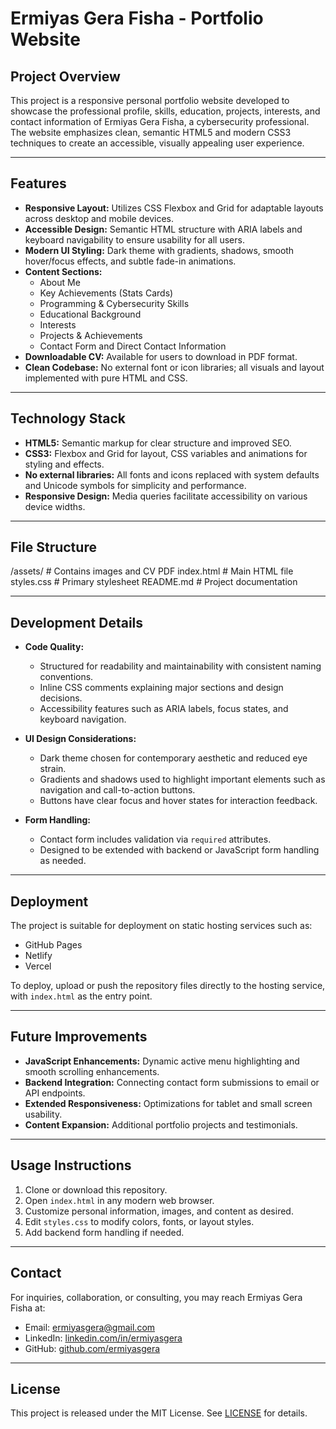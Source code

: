# Ermiyas Gera Fisha - Portfolio Website

## Project Overview
This project is a responsive personal portfolio website developed to showcase the professional profile, skills, education, projects, interests, and contact information of Ermiyas Gera Fisha, a cybersecurity professional. The website emphasizes clean, semantic HTML5 and modern CSS3 techniques to create an accessible, visually appealing user experience.

---

## Features

- **Responsive Layout:** Utilizes CSS Flexbox and Grid for adaptable layouts across desktop and mobile devices.
- **Accessible Design:** Semantic HTML structure with ARIA labels and keyboard navigability to ensure usability for all users.
- **Modern UI Styling:** Dark theme with gradients, shadows, smooth hover/focus effects, and subtle fade-in animations.
- **Content Sections:**  
  - About Me  
  - Key Achievements (Stats Cards)  
  - Programming & Cybersecurity Skills  
  - Educational Background  
  - Interests  
  - Projects & Achievements  
  - Contact Form and Direct Contact Information
- **Downloadable CV:** Available for users to download in PDF format.
- **Clean Codebase:** No external font or icon libraries; all visuals and layout implemented with pure HTML and CSS.

---

## Technology Stack

- **HTML5:** Semantic markup for clear structure and improved SEO.
- **CSS3:** Flexbox and Grid for layout, CSS variables and animations for styling and effects.
- **No external libraries:** All fonts and icons replaced with system defaults and Unicode symbols for simplicity and performance.
- **Responsive Design:** Media queries facilitate accessibility on various device widths.

---

## File Structure

/assets/ # Contains images and CV PDF
index.html # Main HTML file
styles.css # Primary stylesheet
README.md # Project documentation


---

## Development Details

- **Code Quality:**  
  - Structured for readability and maintainability with consistent naming conventions.  
  - Inline CSS comments explaining major sections and design decisions.  
  - Accessibility features such as ARIA labels, focus states, and keyboard navigation.

- **UI Design Considerations:**  
  - Dark theme chosen for contemporary aesthetic and reduced eye strain.  
  - Gradients and shadows used to highlight important elements such as navigation and call-to-action buttons.  
  - Buttons have clear focus and hover states for interaction feedback.

- **Form Handling:**  
  - Contact form includes validation via `required` attributes.  
  - Designed to be extended with backend or JavaScript form handling as needed.

---

## Deployment

The project is suitable for deployment on static hosting services such as:

- GitHub Pages
- Netlify
- Vercel

To deploy, upload or push the repository files directly to the hosting service, with `index.html` as the entry point.

---

## Future Improvements

- **JavaScript Enhancements:** Dynamic active menu highlighting and smooth scrolling enhancements.
- **Backend Integration:** Connecting contact form submissions to email or API endpoints.
- **Extended Responsiveness:** Optimizations for tablet and small screen usability.
- **Content Expansion:** Additional portfolio projects and testimonials.

---

## Usage Instructions

1. Clone or download this repository.
2. Open `index.html` in any modern web browser.
3. Customize personal information, images, and content as desired.
4. Edit `styles.css` to modify colors, fonts, or layout styles.
5. Add backend form handling if needed.

---

## Contact

For inquiries, collaboration, or consulting, you may reach Ermiyas Gera Fisha at:

- Email: [ermiyasgera@gmail.com](mailto:ermiyasgera@gmail.com)
- LinkedIn: [linkedin.com/in/ermiyasgera](https://www.linkedin.com/in/ermiyasgera)
- GitHub: [github.com/ermiyasgera](https://github.com/ermiyasgera)

---

## License

This project is released under the MIT License. See [LICENSE](LICENSE) for details.
